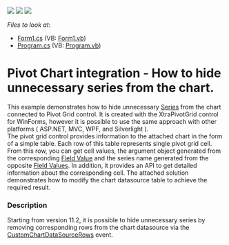 <!-- default badges list -->
![](https://img.shields.io/endpoint?url=https://codecentral.devexpress.com/api/v1/VersionRange/128579731/12.1.4%2B)
[![](https://img.shields.io/badge/Open_in_DevExpress_Support_Center-FF7200?style=flat-square&logo=DevExpress&logoColor=white)](https://supportcenter.devexpress.com/ticket/details/E3188)
[![](https://img.shields.io/badge/📖_How_to_use_DevExpress_Examples-e9f6fc?style=flat-square)](https://docs.devexpress.com/GeneralInformation/403183)
<!-- default badges end -->
<!-- default file list -->
*Files to look at*:

* [Form1.cs](./CS/WindowsApplication53/Form1.cs) (VB: [Form1.vb](./VB/WindowsApplication53/Form1.vb))
* [Program.cs](./CS/WindowsApplication53/Program.cs) (VB: [Program.vb](./VB/WindowsApplication53/Program.vb))
<!-- default file list end -->
# Pivot Chart integration - How to hide unnecessary series from the chart.


<p>This example demonstrates how to hide unnecessary <a href="http://documentation.devexpress.com/#XtraCharts/CustomDocument6167"><u>Series</u></a> from the chart connected  to Pivot Grid control.   It is created with the XtraPivotGrid control for WinForms, however it is possible to use the same approach with other platforms ( ASP.NET, MVC, WPF, and Silverlight ).<br />
The pivot grid control provides information to the attached chart in the form of a simple table. Each row of this table represents single pivot grid cell. From this row, you can get cell values, the argument object generated from the corresponding <a href="http://documentation.devexpress.com/#WindowsForms/CustomDocument1694"><u>Field Value</u></a> and the series name generated from the opposite <a href="http://documentation.devexpress.com/#WindowsForms/CustomDocument1694"><u>Field Values</u></a>. In addition, it provides an API to get detailed information about the corresponding cell. The attached solution demonstrates how to modify the chart datasource table to achieve the required result.</p>


<h3>Description</h3>

<p>Starting from version 11.2, it is possible to hide unnecessary series by removing corresponding rows from the chart datasource via the <a href="http://documentation.devexpress.com/#WindowsForms/DevExpressXtraPivotGridPivotGridControl_CustomChartDataSourceRowstopic">CustomChartDataSourceRows</a> event.</p>

<br/>



